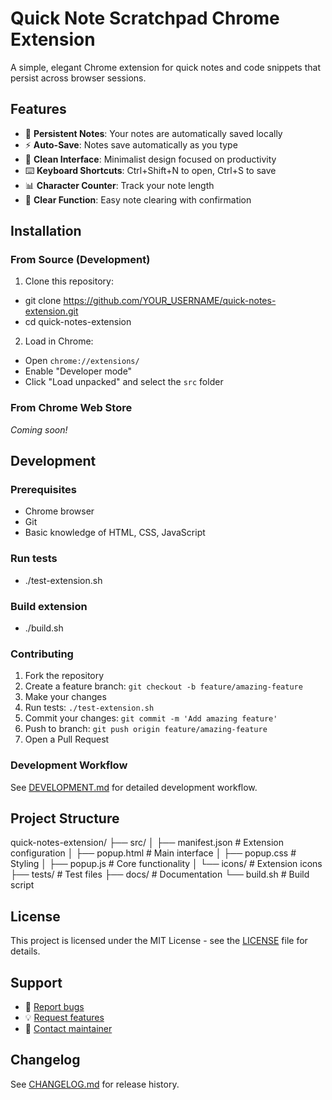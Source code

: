 # Quick Note Scratchpad Chrome Extension

A simple, elegant Chrome extension for quick notes and code snippets that persist across browser sessions.

## Features

- 📝 **Persistent Notes**: Your notes are automatically saved locally
- ⚡ **Auto-Save**: Notes save automatically as you type
- 🎨 **Clean Interface**: Minimalist design focused on productivity
- ⌨️ **Keyboard Shortcuts**: Ctrl+Shift+N to open, Ctrl+S to save
- 📊 **Character Counter**: Track your note length
- 🧹 **Clear Function**: Easy note clearing with confirmation

## Installation

### From Source (Development)

1. Clone this repository:
- git clone https://github.com/YOUR_USERNAME/quick-notes-extension.git
- cd quick-notes-extension

2. Load in Chrome:
- Open `chrome://extensions/`
- Enable "Developer mode"
- Click "Load unpacked" and select the `src` folder

### From Chrome Web Store

*Coming soon!*

## Development

### Prerequisites

- Chrome browser
- Git
- Basic knowledge of HTML, CSS, JavaScript

### Run tests
- ./test-extension.sh

### Build extension
- ./build.sh

### Contributing

1. Fork the repository
2. Create a feature branch: `git checkout -b feature/amazing-feature`
3. Make your changes
4. Run tests: `./test-extension.sh`
5. Commit your changes: `git commit -m 'Add amazing feature'`
6. Push to branch: `git push origin feature/amazing-feature`
7. Open a Pull Request

### Development Workflow

See [DEVELOPMENT.md](DEVELOPMENT.md) for detailed development workflow.

## Project Structure
quick-notes-extension/
├── src/
│ ├── manifest.json # Extension configuration
│ ├── popup.html # Main interface
│ ├── popup.css # Styling
│ ├── popup.js # Core functionality
│ └── icons/ # Extension icons
├── tests/ # Test files
├── docs/ # Documentation
└── build.sh # Build script

## License

This project is licensed under the MIT License - see the [LICENSE](LICENSE) file for details.

## Support

- 🐛 [Report bugs](https://github.com/YOUR_USERNAME/quick-notes-extension/issues)
- 💡 [Request features](https://github.com/YOUR_USERNAME/quick-notes-extension/issues)
- 📧 [Contact maintainer](mailto:your.email@example.com)

## Changelog

See [CHANGELOG.md](CHANGELOG.md) for release history.